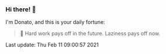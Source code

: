 ### Hi there! 👋 

I'm Donato, and this is your daily fortune:

> 🥠 Hard work pays off in the future. Laziness pays off now.

Last update: Thu Feb 11 09:00:57 2021